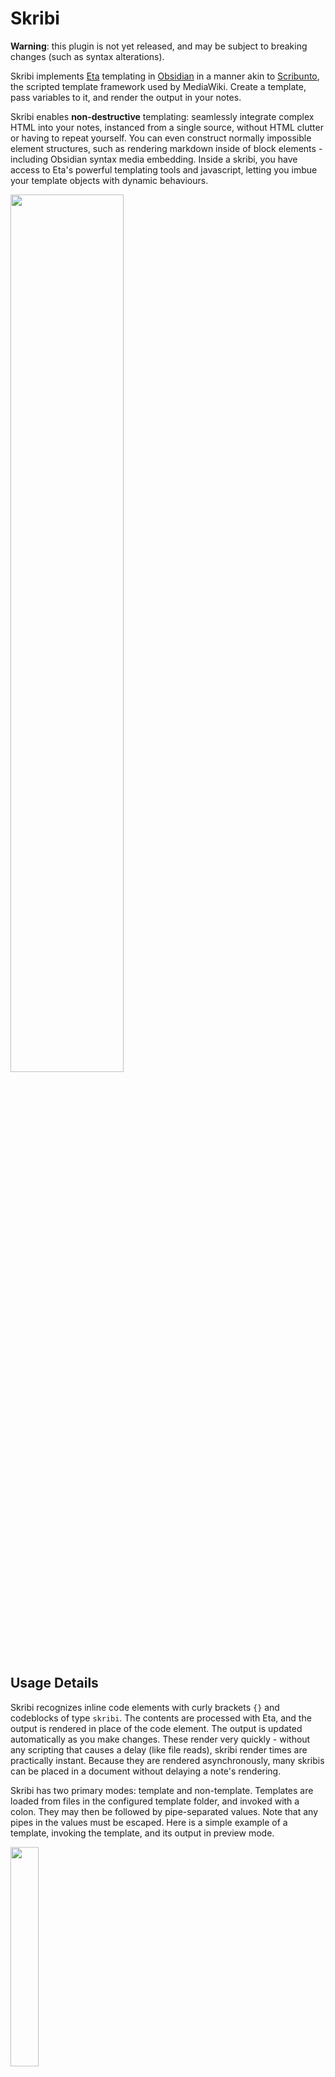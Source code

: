 # Skribi

**Warning**: this plugin is not yet released, and may be subject to breaking changes (such as syntax alterations).

Skribi implements [Eta](https://eta.js.org/) templating in [Obsidian](https://obsidian.md/) in a manner akin to [Scribunto](https://www.mediawiki.org/wiki/Extension:Scribunto), the scripted template framework used by MediaWiki. Create a template, pass variables to it, and render the output in your notes.

Skribi enables **non-destructive** templating: seamlessly integrate complex HTML into your notes, instanced from a single source, without HTML clutter or having to repeat yourself. You can even construct normally impossible element structures, such as rendering markdown inside of block elements - including Obsidian syntax media embedding. Inside a skribi, you have access to Eta's powerful templating tools and javascript, letting you imbue your template objects with dynamic behaviours.

<img style="width: 60%;" src="https://i.imgur.com/t3i7WZg.png" />

## Usage Details

Skribi recognizes inline code elements with curly brackets `{}` and codeblocks of type `skribi`. The contents are processed with Eta, and the output is rendered in place of the code element. The output is updated automatically as you make changes. These render very quickly - without any scripting that causes a delay (like file reads), skribi render times are practically instant. Because they are rendered asynchronously, many skribis can be placed in a document without delaying a note's rendering.

Skribi has two primary modes: template and non-template. Templates are loaded from files in the configured template folder, and invoked with a colon. They may then be followed by pipe-separated values. Note that any pipes in the values must be escaped. Here is a simple example of a template, invoking the template, and its output in preview mode.

<img style="width: 30%;" src="https://i.imgur.com/RsMl56L.png"/>

Non-template skribis are simply processed directly by Eta. `{= ... }` is sent to Eta as `<%= ... %>`, `{~ ... }` as `<%~ ... %>`, and `{{ ... }}` as `...`.

After being rendered by Eta, the output is rendered to markdown. They are also processed for embeds, meaning that you may use obsidian syntax to insert images or even transclusions from within Eta. Any span with the class `media-embed` but without `is-loaded` will have its embeds repaired. For technical reasons, this is done by the Skribi post-processor, rather than the Obsidian one, so it may have certain discrepancies (but I'll try and fix them - transclusions need to be re-rendered to update to file changes, rather than updating live like normal transclusions, and also block (#header) transclusions don't work yet). 

Skribis inside of transclusions are processed as well. You may even invoke a skribi from within a skribi (to a depth of 5).

### Scripting

First, understand the **[Eta Syntax](https://eta.js.org/docs/syntax)**.

Here is what your local context looks like:

- `E, cb`: Internal values.
- `tR`: Holds the text to be returned. I recommend only interacting with this if you're familiar with Eta. 
- `this`: Contains objects belonging to the skribi context.
- `sk`: Contains Skribi functions.
- `v: {[index: string]: string}`: Values passed to a template. Empty in a non-template context. 
- `s: {[index: string]: Function | {[index: string]: Function}}`: Loaded JS modules, [details](#loading-javascript-modules)

#### `this`

##### - `file: TFile`

The file in which the skribi is located. ![TFile definition](https://github.com/obsidianmd/obsidian-api/blob/master/obsidian.d.ts#L2872).

##### - `plugin: SkribosPlugin`

The Skribi plugin itself. 

#### `sk`

##### - `has(foo: string)`

Shorthand for `!((v[foo] == null) || (v[foo] == undefined))`

##### - `child.reload()`

Forces the skribi to rerender.

##### - `child.setInterval(cb: Function, time: number, ...args: any[])`

Creates an interval that executes the callback `cb` every `time` minutes (`time * 1000 * 60`ms) with `args`. Interval is unregistered when skribi render child is destroyed.

##### - `render(str: string)`

Takes a string, renders it to markdown, and outputs the HTML as text. Placing this within a raw tag (`<%~ %>` in a template or `{~ }` in a doc) will then render the HTML as elements (if it parses), whereas in an interpolate tag you'll just get the escaped HTML as text. HTML in a template will already render like any other HTML written in a page, but this is useful to render markdown elements inside of block elements (which Obsidian will not process markdown inside of). 

For example, `<div> ![[<%=sk.v.imgpath%>]] </div>` will render as a div with the text `![[imgpath]]`, but ``<div> <%~ sk.render(`![[${sk.v.imgpath}]]`)%> </div>`` will render as an image embed span with src `imgpath` inside the div. As an example of the `{{ }}` tags, you could achieve the same with ``{{ <div><%~sk.render(`![[${sk.v.imgpath}]]`)%></div> }}``. 

Because post processors are not applied to block-level elements, skribis instead of block level elements will not render, even if you create the code span with html. However, inside of a rendered skribi, nested skribis *will* render even inside of block elements, and may be created with ``sk.render("`{}`")`` or `<code>{ }</code>`, to a depth of 5 (will add a setting to increase limit later). You can also call a template directly in javascript with the Eta function `include()`.

Note: the markdown renderer likes to embed everything in `<p>`s and `<div>`s. I'm not sure the best way to deal with that yet, but it's not really a problem - just kind of clutters the DOM a bit. When styling your templates, make sure to use the inspector to see the actual structure of your rendered elements.

Also, the output is always placed in a div with the attribute `skribi`, with the value set to the name of the template. In CSS, you can target these with `div[skribi="name"]`. `div[skribi]` will select all skribis.

### Loading Javascript Modules

Any `js` files inside the directory configured in the **Script Directory** setting (path relative to vault) will be loaded by Skribi and made available within the local context under the `s` object. Declare the exports with `module.exports = exports`, where exports is either: a function, or an object containing functions, ex: `module.exports = {foo, fum}`. If only one function is exported, it will exist as `s.x()` where `x` is the name of the **file**. If multiple functions are exported, they will exist *in* `s.x`, ex: `s.x.foo(), s.x.fum()`.    

## State Indicators

Skribis may render with colors or icons to indicate their state.

- Original code but in green means that the skribi is loading. I've never actually seen this because they usually render before the page, but you might see it if your script takes longer than the page to render.

- Blue `SK` with a spinning circle-arrow means that the template being invoked has not yet been loaded. It will be replaced once the template is loaded and rendered. This happens briefly if there are skribis on first page after launching Obsidian.

- Red `SK` with an exclamation mark means there was an error. Hover over it to see the error message. This will happen if Eta parsing fails, for example, or if a non-existant template is invoked.

- Original code but in light blue means that the skribi was not rendered because it hit the recursion limit. 
- An empty div with a spinning spiral is rendered in the place of an embed when the depth limit is reached. 
- Original code but in orange means that the skribi was not rendered because it is invoking itself (if you want this behaviour for some reason let me know and I'll add an option for it).

## Template Metadata

Frontmatter in a template file is omitted from the template, and used to inform Skribi about your template.

To declare a field, add an entry with a key beginning with an underscore. When using the **Insert Skribi** command, you will be prompted to fill out the declared values. The value of the entry may be null or an object containing information about the field.

Valid object keys:
- `type`: The type of field prompt. Defaults to "string", which currently the only valid type.
- `name`: Sets the label of the field in the prompt (defaults to field key)
- `default`: Sets the default value of the field in the prompt
- `placeholder`: Sets the 'ghost text' of the field in the prompt (will not be visible unless default is empty or null)

Example of the frontmatter object syntax:
```
---
_val: {default: Fum, name: Value}
---
```

The above example will then prompt like so:
<img src="https://i.imgur.com/Ufc3dTI.png" style="width: 40%;"/>

Which will insert `{:templatename | foo: Fum}`.

## Settings

- **Template Folder**

Files in this folder are loaded as templates.

- **Verbose Logging**

Provides (a lot of) additional information in the console.

Results from each processed block element and individual skribi is logged. Because postprocessors are called per-block, I can't get the total time (start first render to finish last render) for a document, unfortunately. At least, not easily enough to be worth implementing.

Note on parsing times: the times displayed are *not* consecutive, they're more or less all processed simultaneously. You can see that this is the case if you have several skribis in a single block - their individual logs might say 10ms each, but the block says it rendered all five of them in 20ms.

The block logs (the ones that say `Processed X skribis in element`) are inflated by 5-10ms or so because of the way I check the results. I'll try and fix that...

Also, the times inevitably vary somewhat each execution.

## Planned Features

- More utility functions (like printing html objects from js)
- Ways to pass values in other formats (rest, arrays, anonymous, etc)
- Options for how the elements are output (turning off the container divs and suppressing the rendermarkdown fluff, for example)
- Function to export a skribi as an HTML string
- Recursion limit setting (currently locked to 5)
- Loading custom JS as modules (maybe)
- Syntax highlighting (maybe)
  
## Why "Skribi"?

Skribi means 'write' in Esperanto, which is the origin of Eta's name, which means 'tiny'. Scribunto means 'they will write' in Latin. "Skribos" is a more accurate translation, but I think Skribi sounds better (pronounced 'skree-bee').
